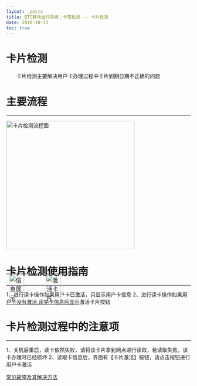 ```yaml
---
layout: _posts
title: ETC移动发行系统：卡签检测 -- 卡片检测
date: 2018-10-13
toc: true
---
```

# 卡片检测
 &emsp;&emsp;卡片检测主要解决用户卡办理过程中卡片到期日期不正确的问题

# 主要流程
- - - - - - - - - - - - - - - - - - - - - - - - - - - - - - - - - - - - - - - -
<img src="/pub-images/cardactivationflow.png" width="350" alt="卡片检测流程图"/>

# 卡片检测使用指南
- - - - - - - -
1、进行读卡操作如果用户卡已激活，只显示用户卡信息
2、进行读卡操作如果用户卡没有激活,读完卡信息后显示激活卡片按钮
 <table style = "margin-top:-100px"> 
      <tr>
          <td><img src="/pub-images/cardactivation2.jpg" width="70%" alt="信息展示"/></td>
          <td><img src="/pub-images/cardactivation3.jpg" width="70%" alt="激活卡片"/></td>
      </tr>
  </table>

# 卡片检测过程中的注意项
- - - - - - - -
1、关机后重启，读卡依然失败，请将该卡片拿到网点进行读取，若读取失败，该卡办理时已经损坏
2、读取卡信息后，界面有【卡片激活】按钮，请点击按钮进行用户卡激活

[常见故障及其解决方法](/2018/10/10/problems/)

